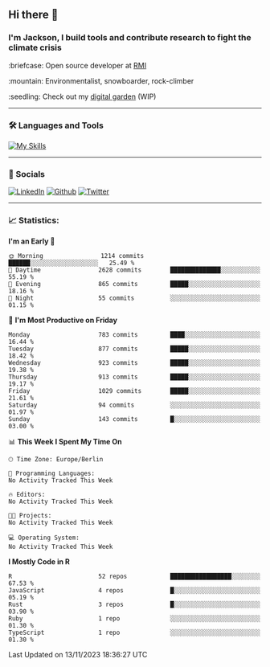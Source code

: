 ## Hi there :wave:
### I'm Jackson, I build tools and contribute research to fight the climate crisis
<p> :briefcase: Open source developer at <a href="https://rmi.org/" alt="RMI">RMI</a></p>
<p> :mountain: Environmentalist, snowboarder, rock-climber</p>
<p> :seedling: Check out my <a href="https://jdhoffa.github.io/" alt="digital garden">digital garden</a> (WIP) </p>

---

### :hammer_and_wrench: Languages and Tools

[![My Skills](https://skillicons.dev/icons?i=r,python,rust,js,html,css,postgresql,neovim,azure,docker,git&perline=6&theme=dark)](https://skillicons.dev)

---

### :iphone: Socials

[![LinkedIn](https://skillicons.dev/icons?i=linkedin&theme=dark)](https://www.linkedin.com/in/jackson-hoffart/) 
[![Github](https://skillicons.dev/icons?i=github&theme=dark)](https://github.com/jdhoffa) 
[![Twitter](https://skillicons.dev/icons?i=twitter&theme=dark)](https://twitter.com/jdhoffart) 

---

### :chart_with_upwards_trend: Statistics:

 
<!--START_SECTION:waka-->
**I'm an Early 🐤** 

```text
🌞 Morning                1214 commits        ██████░░░░░░░░░░░░░░░░░░░   25.49 % 
🌆 Daytime                2628 commits        ██████████████░░░░░░░░░░░   55.19 % 
🌃 Evening                865 commits         █████░░░░░░░░░░░░░░░░░░░░   18.16 % 
🌙 Night                  55 commits          ░░░░░░░░░░░░░░░░░░░░░░░░░   01.15 % 
```
📅 **I'm Most Productive on Friday** 

```text
Monday                   783 commits         ████░░░░░░░░░░░░░░░░░░░░░   16.44 % 
Tuesday                  877 commits         █████░░░░░░░░░░░░░░░░░░░░   18.42 % 
Wednesday                923 commits         █████░░░░░░░░░░░░░░░░░░░░   19.38 % 
Thursday                 913 commits         █████░░░░░░░░░░░░░░░░░░░░   19.17 % 
Friday                   1029 commits        █████░░░░░░░░░░░░░░░░░░░░   21.61 % 
Saturday                 94 commits          ░░░░░░░░░░░░░░░░░░░░░░░░░   01.97 % 
Sunday                   143 commits         █░░░░░░░░░░░░░░░░░░░░░░░░   03.00 % 
```


📊 **This Week I Spent My Time On** 

```text
🕑︎ Time Zone: Europe/Berlin

💬 Programming Languages: 
No Activity Tracked This Week

🔥 Editors: 
No Activity Tracked This Week

🐱‍💻 Projects: 
No Activity Tracked This Week

💻 Operating System: 
No Activity Tracked This Week
```

**I Mostly Code in R** 

```text
R                        52 repos            █████████████████░░░░░░░░   67.53 % 
JavaScript               4 repos             █░░░░░░░░░░░░░░░░░░░░░░░░   05.19 % 
Rust                     3 repos             █░░░░░░░░░░░░░░░░░░░░░░░░   03.90 % 
Ruby                     1 repo              ░░░░░░░░░░░░░░░░░░░░░░░░░   01.30 % 
TypeScript               1 repo              ░░░░░░░░░░░░░░░░░░░░░░░░░   01.30 % 
```




 Last Updated on 13/11/2023 18:36:27 UTC
<!--END_SECTION:waka-->
